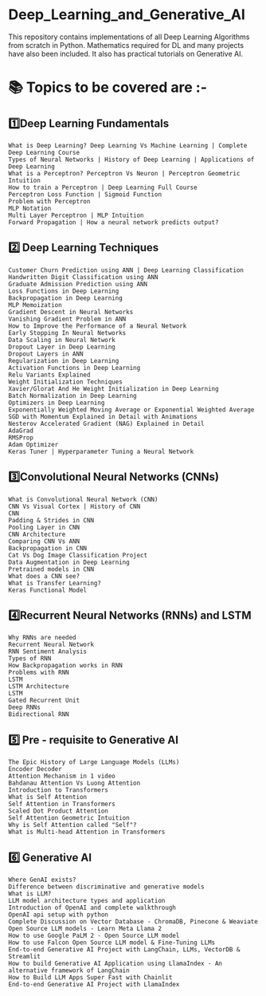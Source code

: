 # Deep_Learning_and_Generative_AI
This repository contains implementations of all Deep Learning Algorithms from scratch in Python. Mathematics required for DL and many projects have also been included. It also has practical tutorials on Generative AI.
# 📚 Topics to be covered are :- 
## 1️⃣Deep Learning Fundamentals
    What is Deep Learning? Deep Learning Vs Machine Learning | Complete Deep Learning Course
    Types of Neural Networks | History of Deep Learning | Applications of Deep Learning
    What is a Perceptron? Perceptron Vs Neuron | Perceptron Geometric Intuition
    How to train a Perceptron | Deep Learning Full Course
    Perceptron Loss Function | Sigmoid Function
    Problem with Perceptron
    MLP Notation
    Multi Layer Perceptron | MLP Intuition
    Forward Propagation | How a neural network predicts output?
## 2️⃣ Deep Learning Techniques
    Customer Churn Prediction using ANN | Deep Learning Classification
    Handwritten Digit Classification using ANN
    Graduate Admission Prediction using ANN
    Loss Functions in Deep Learning
    Backpropagation in Deep Learning
    MLP Memoization
    Gradient Descent in Neural Networks
    Vanishing Gradient Problem in ANN
    How to Improve the Performance of a Neural Network
    Early Stopping In Neural Networks
    Data Scaling in Neural Network
    Dropout Layer in Deep Learning
    Dropout Layers in ANN
    Regularization in Deep Learning
    Activation Functions in Deep Learning
    Relu Variants Explained
    Weight Initialization Techniques
    Xavier/Glorat And He Weight Initialization in Deep Learning
    Batch Normalization in Deep Learning
    Optimizers in Deep Learning
    Exponentially Weighted Moving Average or Exponential Weighted Average
    SGD with Momentum Explained in Detail with Animations
    Nesterov Accelerated Gradient (NAG) Explained in Detail
    AdaGrad 
    RMSProp 
    Adam Optimizer 
    Keras Tuner | Hyperparameter Tuning a Neural Network
## 3️⃣Convolutional Neural Networks (CNNs)
    What is Convolutional Neural Network (CNN)
    CNN Vs Visual Cortex | History of CNN
    CNN
    Padding & Strides in CNN
    Pooling Layer in CNN
    CNN Architecture
    Comparing CNN Vs ANN
    Backpropagation in CNN
    Cat Vs Dog Image Classification Project
    Data Augmentation in Deep Learning
    Pretrained models in CNN
    What does a CNN see?
    What is Transfer Learning?
    Keras Functional Model
## 4️⃣Recurrent Neural Networks (RNNs) and LSTM
    Why RNNs are needed
    Recurrent Neural Network
    RNN Sentiment Analysis
    Types of RNN
    How Backpropagation works in RNN 
    Problems with RNN
    LSTM
    LSTM Architecture
    LSTM
    Gated Recurrent Unit
    Deep RNNs
    Bidirectional RNN
## 5️⃣ Pre - requisite to Generative AI
    The Epic History of Large Language Models (LLMs)
    Encoder Decoder
    Attention Mechanism in 1 video
    Bahdanau Attention Vs Luong Attention
    Introduction to Transformers
    What is Self Attention
    Self Attention in Transformers
    Scaled Dot Product Attention
    Self Attention Geometric Intuition
    Why is Self Attention called "Self"?
    What is Multi-head Attention in Transformers
    
## 6️⃣ Generative AI 
    Where GenAI exists?
    Difference between discriminative and generative models
    What is LLM?
    LLM model architecture types and application
    Introduction of OpenAI and complete walkthrough
    OpenAI api setup with python
    Complete Discussion on Vector Database - ChromaDB, Pinecone & Weaviate
    Open Source LLM models - Learn Meta Llama 2
    How to use Google PaLM 2 - Open Source LLM model
    How to use Falcon Open Source LLM model & Fine-Tuning LLMs
    End-to-end Generative AI Project with LangChain, LLMs, VectorDB & Streamlit
    How to build Generative AI Application using LlamaIndex - An alternative framework of LangChain
    How to Build LLM Apps Super Fast with Chainlit
    End-to-end Generative AI Project with LlamaIndex
